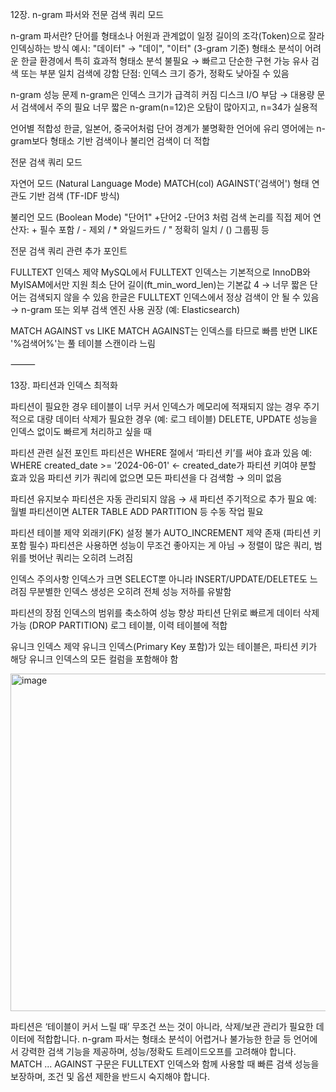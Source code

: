 12장. n-gram 파서와 전문 검색 쿼리 모드

n-gram 파서란?
단어를 형태소나 어원과 관계없이 일정 길이의 조각(Token)으로 잘라 인덱싱하는 방식
예시: "데이터" → "데이", "이터" (3-gram 기준)
형태소 분석이 어려운 한글 환경에서 특히 효과적
형태소 분석 불필요 → 빠르고 단순한 구현 가능
유사 검색 또는 부분 일치 검색에 강함
단점: 인덱스 크기 증가, 정확도 낮아질 수 있음

n-gram 성능 문제
n-gram은 인덱스 크기가 급격히 커짐
디스크 I/O 부담 → 대용량 문서 검색에서 주의 필요
너무 짧은 n-gram(n=12)은 오탐이 많아지고, n=34가 실용적

언어별 적합성
한글, 일본어, 중국어처럼 단어 경계가 불명확한 언어에 유리
영어에는 n-gram보다 형태소 기반 검색이나 불리언 검색이 더 적합


전문 검색 쿼리 모드

자연어 모드 (Natural Language Mode)
    MATCH(col) AGAINST('검색어') 형태
  	연관도 기반 검색 (TF-IDF 방식)

불리언 모드 (Boolean Mode)
    "단어1" +단어2 -단어3 처럼 검색 논리를 직접 제어
    연산자: + 필수 포함 / - 제외 / * 와일드카드 / " 정확히 일치 / () 그룹핑 등

전문 검색 쿼리 관련 추가 포인트

FULLTEXT 인덱스 제약
MySQL에서 FULLTEXT 인덱스는 기본적으로 InnoDB와 MyISAM에서만 지원
최소 단어 길이(ft_min_word_len)는 기본값 4 → 너무 짧은 단어는 검색되지 않을 수 있음
한글은 FULLTEXT 인덱스에서 정상 검색이 안 될 수 있음 → n-gram 또는 외부 검색 엔진 사용 권장 (예: Elasticsearch)

MATCH AGAINST vs LIKE
MATCH AGAINST는 인덱스를 타므로 빠름
반면 LIKE '%검색어%'는 풀 테이블 스캔이라 느림

⸻

13장. 파티션과 인덱스 최적화

파티션이 필요한 경우
테이블이 너무 커서 인덱스가 메모리에 적재되지 않는 경우
주기적으로 대량 데이터 삭제가 필요한 경우 (예: 로그 테이블)
DELETE, UPDATE 성능을 인덱스 없이도 빠르게 처리하고 싶을 때

파티션 관련 실전 포인트
파티션은 WHERE 절에서 ‘파티션 키’를 써야 효과 있음
예: WHERE created_date >= '2024-06-01' ← created_date가 파티션 키여야 분할 효과 있음
파티션 키가 쿼리에 없으면 모든 파티션을 다 검색함 → 의미 없음

파티션 유지보수
파티션은 자동 관리되지 않음 → 새 파티션 주기적으로 추가 필요
예: 월별 파티션이면 ALTER TABLE ADD PARTITION 등 수동 작업 필요

파티션 테이블 제약
외래키(FK) 설정 불가
AUTO_INCREMENT 제약 존재 (파티션 키 포함 필수)
파티션은 사용하면 성능이 무조건 좋아지는 게 아님
→ 정렬이 많은 쿼리, 범위를 벗어난 쿼리는 오히려 느려짐


인덱스 주의사항
인덱스가 크면 SELECT뿐 아니라 INSERT/UPDATE/DELETE도 느려짐
무분별한 인덱스 생성은 오히려 전체 성능 저하를 유발함

파티션의 장점
인덱스의 범위를 축소하여 성능 향상
파티션 단위로 빠르게 데이터 삭제 가능 (DROP PARTITION)
로그 테이블, 이력 테이블에 적합

유니크 인덱스 제약
유니크 인덱스(Primary Key 포함)가 있는 테이블은,
파티션 키가 해당 유니크 인덱스의 모든 컬럼을 포함해야 함

<img width="540" alt="image" src="https://github.com/user-attachments/assets/4ab00880-264d-4cc8-8f5c-0243d1619eff" />


파티션은 ‘테이블이 커서 느릴 때’ 무조건 쓰는 것이 아니라, 삭제/보관 관리가 필요한 데이터에 적합합니다.
n-gram 파서는 형태소 분석이 어렵거나 불가능한 한글 등 언어에서 강력한 검색 기능을 제공하며, 성능/정확도 트레이드오프를 고려해야 합니다.
MATCH ... AGAINST 구문은 FULLTEXT 인덱스와 함께 사용할 때 빠른 검색 성능을 보장하며, 조건 및 옵션 제한을 반드시 숙지해야 합니다.

